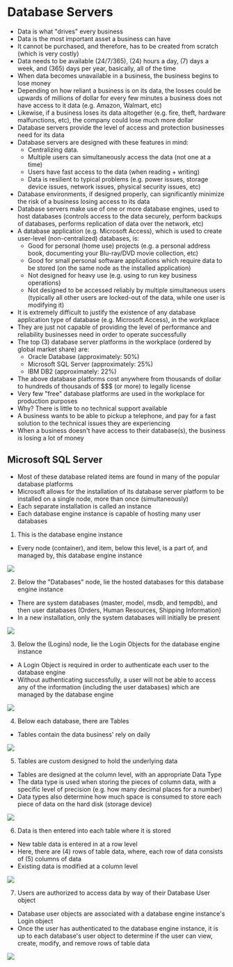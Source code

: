 # Database Servers

- Data is what "drives" every business
- Data is the most important asset a business can have
- It cannot be purchased, and therefore, has to be created from scratch (which
  is very costly)
- Data needs to be available (24/7/365), (24) hours a day, (7) days a week, and
  (365) days per year, basically, all of the time
- When data becomes unavailable in a business, the business begins to lose money
- Depending on how reliant a business is on its data, the losses could be
  upwards of millions of dollar for every few minutes a business does not have
  access to it data (e.g. Amazon, Walmart, etc)
- Likewise, if a business loses its data altogether (e.g. fire, theft, hardware
  malfunctions, etc), the company could lose much more dollar
- Database servers provide the level of access and protection businesses need
  for its data
- Database servers are designed with these features in mind:
  - Centralizing data.
  - Multiple users can simultaneously access the data (not one at a time)
  - Users have fast access to the data (when reading + writing)
  - Data is resilient to typical problems (e.g. power issues, storage device
    issues, network issues, physical security issues, etc)
- Database environments, if designed properly, can significantly minimize the
  risk of a business losing access to its data
- Database servers make use of one or more database engines, used to host
  databases (controls access to the data securely, perform backups of databases,
  performs replication of data over the network, etc)
- A database application (e.g. Microsoft Access), which is used to create
  user-level (non-centralized) databases, is:
  - Good for personal (home use) projects (e.g. a personal address book,
    documenting your Blu-ray/DVD movie collection, etc)
  - Good for small personal software applications which require data to be
    stored (on the same node as the installed application)
  - Not designed for heavy use (e.g. using to run key business operations)
  - Not designed to be accessed reliably by multiple simultaneous users
    (typically all other users are locked-out of the data, while one user is
    modifying it)
- It is extremely difficult to justify the existence of any database application
  type of database (e.g. Microsoft Access), in the workplace
- They are just not capable of providing the level of performance and
  reliability businesses need in order to operate successfully
- The top (3) database server platforms in the workplace (ordered by global
  market share) are:
  - Oracle Database (approximately: 50%)
  - Microsoft SQL Server (approximately: 25%)
  - IBM DB2 (approximately: 22%)
- The above database platforms cost anywhere from thousands of dollar to
  hundreds of thousands of $$$ (or more) to legally license
- Very few "free" database platforms are used in the workplace for production
  purposes
- Why? There is little to no technical support available
- A business wants to be able to pickup a telephone, and pay for a fast solution
  to the technical issues they are experiencing
- When a business doesn't have access to their database(s), the business is
  losing a lot of money

## Microsoft SQL Server

- Most of these database related items are found in many of the popular database
  platforms
- Microsoft allows for the installation of its database server platform to be
  installed on a single node, more than once (simultaneously)
- Each separate installation is called an instance
- Each database engine instance is capable of hosting many user databases

1. This is the database engine instance

- Every node (container), and item, below this level, is a part of, and managed
  by, this database engine instance

![](../../images/8/1.img-1.webp)

2. Below the "Databases" node, lie the hosted databases for this database engine
   instance

- There are system databases (master, model, msdb, and tempdb), and then user
  databases (Orders, Human Resources, Shipping Information)
- In a new installation, only the system databases will initially be present

![](../../images/8/1.img-2.webp)

3. Below the (Logins) node, lie the Login Objects for the database engine
   instance

- A Login Object is required in order to authenticate each user to the database
  engine
- Without authenticating successfully, a user will not be able to access any of
  the information (including the user databases) which are managed by the
  database engine

![](../../images/8/1.img-3.webp)

4. Below each database, there are Tables

- Tables contain the data business' rely on daily

![](../../images/8/1.img-4.webp)

5. Tables are custom designed to hold the underlying data

- Tables are designed at the column level, with an appropriate Data Type
- The data type is used when storing the pieces of column data, with a specific
  level of precision (e.g. how many decimal places for a number)
- Data types also determine how much space is consumed to store each piece of
  data on the hard disk (storage device)

![](../../images/8/1.img-5.webp)

6. Data is then entered into each table where it is stored

- New table data is entered in at a row level
- Here, there are (4) rows of table data, where, each row of data consists of
  (5) columns of data
- Existing data is modified at a column level

![](../../images/8/1.img-6.webp)

7. Users are authorized to access data by way of their Database User object

- Database user objects are associated with a database engine instance's Login
  object
- Once the user has authenticated to the database engine instance, it is up to
  each database's user object to determine if the user can view, create, modify,
  and remove rows of table data

![](../../images/8/1.img-7.webp)

